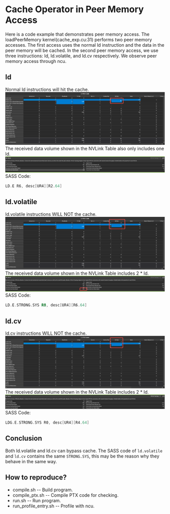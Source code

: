 # Cache Operator in Peer Memory Access
Here is a code example that demonstrates peer memory access. The loadPeerMemory kernel(cache_exp.cu:31) performs two peer memory accesses. The first access uses the normal ld instruction and the data in the peer memory will be cached. In the second peer memory access, we use three instructions: ld, ld.volatile, and ld.cv respectively. We observe peer memory access through ncu.

## ld
Normal ld instructions will hit the cache.
![alt text](images/ld_memory_table.png)
The received data volume shown in the NVLink Table also only includes one ld.
![alt text](images/ld_nvlink.png)
SASS Code:
```asm
LD.E R6, desc[UR4][R2.64]
```

## ld.volatile
ld.volatile instructions WILL NOT the cache.
![alt text](images/ld_volatile_memory_table.png)
The received data volume shown in the NVLink Table includes 2 * ld.
![alt text](images/ld_volatile_nvlink.png)
SASS Code:
```asm
LD.E.STRONG.SYS R8, desc[UR4][R6.64]
```

## ld.cv
ld.cv instructions WILL NOT the cache.
![alt text](images/ld_cv_memory_table.png)
The received data volume shown in the NVLink Table includes 2 * ld.
![alt text](images/ld_cv_nvlink.png)
SASS Code:
```asm
LDG.E.STRONG.SYS R0, desc[UR4][R4.64]
```

## Conclusion
Both ld.volatile and ld.cv can bypass cache. The SASS code of `ld.volatile` and `ld.cv` contains the same `STRONG.SYS`, this may be the reason why they behave in the same way.

## How to reproduce?
+ compile.sh -- Build program.
+ compile_ptx.sh -- Compile PTX code for checking.
+ run.sh -- Run program.
+ run_profile_entry.sh -- Profile with ncu.

